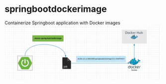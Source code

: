 # springbootdockerimage
 Containerize Springboot application with Docker images
 ![main](https://github.com/sada498/springbootdockerimage/blob/master/src/main/resources/static/images/main.PNG)
